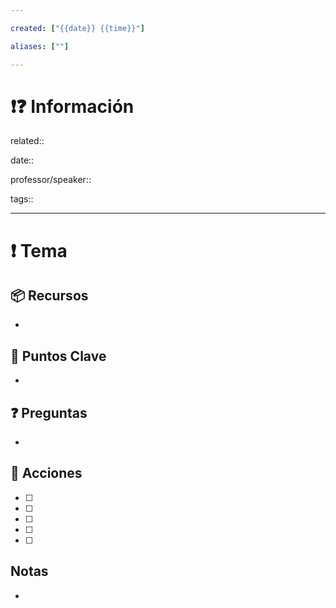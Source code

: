 ```yaml
---

created: ["{{date}} {{time}}"]

aliases: [""]

---
```


# ❗❓ Información

related::

date::

professor/speaker::

tags::

---

# ❗ Tema

## 📦 Recursos

-

## 🔑 Puntos Clave

-

## ❓ Preguntas

-

## 🎯 Acciones

- [ ]

- [ ]

- [ ]

- [ ]

- [ ]

## Notas

-